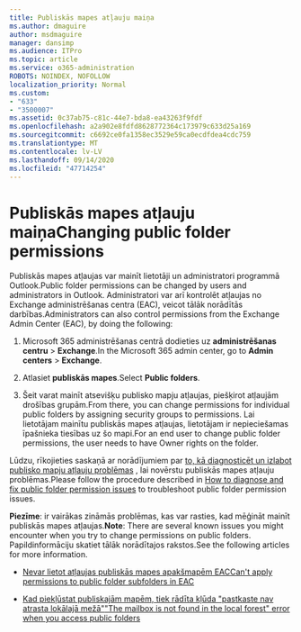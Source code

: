 ```yaml
---
title: Publiskās mapes atļauju maiņa
ms.author: dmaguire
author: msdmaguire
manager: dansimp
ms.audience: ITPro
ms.topic: article
ms.service: o365-administration
ROBOTS: NOINDEX, NOFOLLOW
localization_priority: Normal
ms.custom:
- "633"
- "3500007"
ms.assetid: 0c37ab75-c81c-44e7-bda8-ea43263f9fdf
ms.openlocfilehash: a2a902e8fdfd8628772364c173979c633d25a169
ms.sourcegitcommit: c6692ce0fa1358ec3529e59ca0ecdfdea4cdc759
ms.translationtype: MT
ms.contentlocale: lv-LV
ms.lasthandoff: 09/14/2020
ms.locfileid: "47714254"
---
```

# <a name="changing-public-folder-permissions"></a><span data-ttu-id="addd5-102">Publiskās mapes atļauju maiņa</span><span class="sxs-lookup"><span data-stu-id="addd5-102">Changing public folder permissions</span></span>

<span data-ttu-id="addd5-103">Publiskās mapes atļaujas var mainīt lietotāji un administratori programmā Outlook.</span><span class="sxs-lookup"><span data-stu-id="addd5-103">Public folder permissions can be changed by users and administrators in Outlook.</span></span> <span data-ttu-id="addd5-104">Administratori var arī kontrolēt atļaujas no Exchange administrēšanas centra (EAC), veicot tālāk norādītās darbības.</span><span class="sxs-lookup"><span data-stu-id="addd5-104">Administrators can also control permissions from the Exchange Admin Center (EAC), by doing the following:</span></span>
  
1. <span data-ttu-id="addd5-105">Microsoft 365 administrēšanas centrā dodieties uz **administrēšanas centru** \> **Exchange**.</span><span class="sxs-lookup"><span data-stu-id="addd5-105">In the Microsoft 365 admin center, go to **Admin centers** \> **Exchange**.</span></span>

2. <span data-ttu-id="addd5-106">Atlasiet **publiskās mapes**.</span><span class="sxs-lookup"><span data-stu-id="addd5-106">Select **Public folders**.</span></span>

3. <span data-ttu-id="addd5-107">Šeit varat mainīt atsevišķu publisko mapju atļaujas, piešķirot atļaujām drošības grupām.</span><span class="sxs-lookup"><span data-stu-id="addd5-107">From there, you can change permissions for individual public folders by assigning security groups to permissions.</span></span> <span data-ttu-id="addd5-108">Lai lietotājam mainītu publiskās mapes atļaujas, lietotājam ir nepieciešamas īpašnieka tiesības uz šo mapi.</span><span class="sxs-lookup"><span data-stu-id="addd5-108">For an end user to change public folder permissions, the user needs to have Owner rights on the folder.</span></span>

<span data-ttu-id="addd5-109">Lūdzu, rīkojieties saskaņā ar norādījumiem par [to, kā diagnosticēt un izlabot publisko mapju atļauju problēmas](https://docs.microsoft.com/exchange/troubleshoot/public-folders/public-folder-permission-issues) , lai novērstu publiskās mapes atļauju problēmas.</span><span class="sxs-lookup"><span data-stu-id="addd5-109">Please follow the procedure described in [How to diagnose and fix public folder permission issues](https://docs.microsoft.com/exchange/troubleshoot/public-folders/public-folder-permission-issues) to troubleshoot public folder permission issues.</span></span>

<span data-ttu-id="addd5-110">**Piezīme**: ir vairākas zināmās problēmas, kas var rasties, kad mēģināt mainīt publiskās mapes atļaujas.</span><span class="sxs-lookup"><span data-stu-id="addd5-110">**Note**: There are several known issues you might encounter when you try to change permissions on public folders.</span></span> <span data-ttu-id="addd5-111">Papildinformāciju skatiet tālāk norādītajos rakstos.</span><span class="sxs-lookup"><span data-stu-id="addd5-111">See the following articles for more information.</span></span>

- [<span data-ttu-id="addd5-112">Nevar lietot atļaujas publiskās mapes apakšmapēm EAC</span><span class="sxs-lookup"><span data-stu-id="addd5-112">Can't apply permissions to public folder subfolders in EAC</span></span>](https://docs.microsoft.com/exchange/troubleshoot/public-folders/can%E2%80%99t-apply-permissions-public-folder-subfolders)

- [<span data-ttu-id="addd5-113">Kad piekļūstat publiskajām mapēm, tiek rādīta kļūda "pastkaste nav atrasta lokālajā mežā"</span><span class="sxs-lookup"><span data-stu-id="addd5-113">"The mailbox is not found in the local forest" error when you access public folders</span></span>](https://docs.microsoft.com/exchange/troubleshoot/public-folders/mailbox-not-found-local-forest-public-folder)
